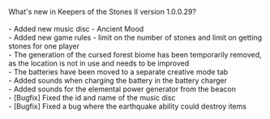 What's new in Keepers of the Stones II version 1.0.0.29?<br />
<br />- Added new music disc - Ancient Mood
<br />- Added new game rules - limit on the number of stones and limit on getting stones for one player
<br />- The generation of the cursed forest biome has been temporarily removed, as the location is not in use and needs to be improved
<br />- The batteries have been moved to a separate creative mode tab
<br />- Added sounds when charging the battery in the battery charger
<br />- Added sounds for the elemental power generator from the beacon
<br />- [Bugfix] Fixed the id and name of the music disc
<br />- [Bugfix] Fixed a bug where the earthquake ability could destroy items